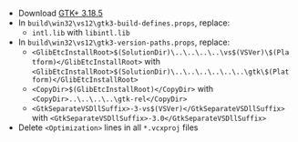  * Download [GTK+ 3.18.5](http://ftp.acc.umu.se/pub/GNOME/sources/gtk+/3.18/gtk+-3.18.5.tar.xz)
 * In `build\win32\vs12\gtk3-build-defines.props`, replace:
	* `intl.lib` with `libintl.lib`
 * In `build\win32\vs12\gtk3-version-paths.props`, replace:
	* `<GlibEtcInstallRoot>$(SolutionDir)\..\..\..\..\vs$(VSVer)\$(Platform)</GlibEtcInstallRoot>` with
`<GlibEtcInstallRoot>$(SolutionDir)\..\..\..\..\..\..\gtk\$(Platform)</GlibEtcInstallRoot>`
	* `<CopyDir>$(GlibEtcInstallRoot)</CopyDir>` with
`<CopyDir>..\..\..\..\gtk-rel</CopyDir>`
	* `<GtkSeparateVSDllSuffix>-3-vs$(VSVer)</GtkSeparateVSDllSuffix>` with
`<GtkSeparateVSDllSuffix>-3.0</GtkSeparateVSDllSuffix>`
 * Delete `<Optimization>` lines in all `*.vcxproj` files
